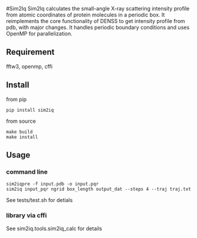 #Sim2Iq
Sim2Iq calculates the small-angle X-ray scattering intensity profile from atomic coordinates of protein molecules in a periodic box. It reimplements the core functionality of DENSS to get intensity profile from pdb, with major changes. It handles periodic boundary conditions and uses OpenMP for parallelization.

## Requirement
fftw3, openmp, cffi

## Install
from pip

    pip install sim2iq

from source

    make build
    make install

## Usage
### command line

    sim2iqpre -f input.pdb -o input.pqr
    sim2iq input_pqr ngrid box_length output_dat --steps 4 --traj traj.txt   

See tests/test.sh for detials

### library via cffi
See sim2iq.tools.sim2iq_calc for details